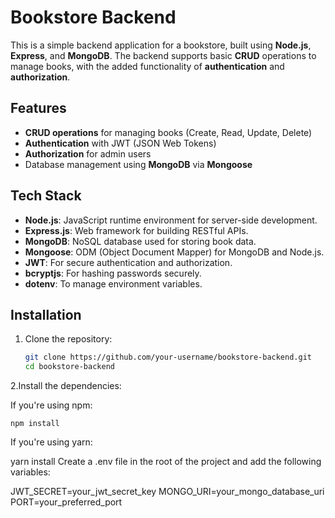 # Bookstore Backend

This is a simple backend application for a bookstore, built using **Node.js**, **Express**, and **MongoDB**. The backend supports basic **CRUD** operations to manage books, with the added functionality of **authentication** and **authorization**.

## Features

- **CRUD operations** for managing books (Create, Read, Update, Delete)
- **Authentication** with JWT (JSON Web Tokens)
- **Authorization** for admin users
- Database management using **MongoDB** via **Mongoose**

## Tech Stack

- **Node.js**: JavaScript runtime environment for server-side development.
- **Express.js**: Web framework for building RESTful APIs.
- **MongoDB**: NoSQL database used for storing book data.
- **Mongoose**: ODM (Object Document Mapper) for MongoDB and Node.js.
- **JWT**: For secure authentication and authorization.
- **bcryptjs**: For hashing passwords securely.
- **dotenv**: To manage environment variables.

## Installation

1. Clone the repository:

   ```bash
   git clone https://github.com/your-username/bookstore-backend.git
   cd bookstore-backend
   ```
2.Install the dependencies:

If you're using npm:
```
npm install
```
If you're using yarn:

yarn install
Create a .env file in the root of the project and add the following variables:

JWT_SECRET=your_jwt_secret_key
MONGO_URI=your_mongo_database_uri
PORT=your_preferred_port
